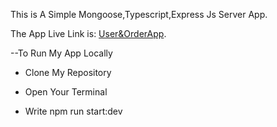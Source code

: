 This is A Simple Mongoose,Typescript,Express Js Server App.

The App Live Link is: [User&OrderApp](https://pages.github.com/).

--To Run My App Locally

- Clone My Repository

* Open Your Terminal

- Write npm run start:dev
